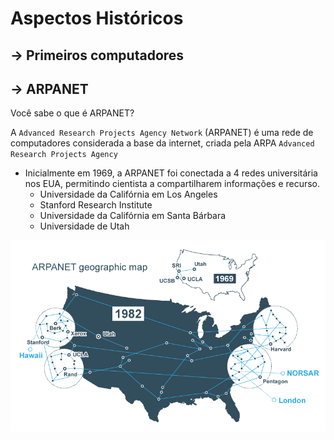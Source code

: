 # Aspectos Históricos

## → Primeiros computadores

## → ARPANET

Você sabe o que é ARPANET? 

A `Advanced Research Projects Agency Network` (ARPANET) é uma rede de computadores considerada a base da internet, criada pela ARPA `Advanced Research Projects Agency`

- Inicialmente em 1969, a ARPANET foi conectada a 4 redes universitária nos EUA, permitindo cientista a compartilharem informações e recurso. 
    - Universidade da Califórnia em Los Angeles
    - Stanford Research Institute
    - Universidade da Califórnia em Santa Bárbara 
    - Universidade de Utah

![arpanet](./img/arpanet.png)